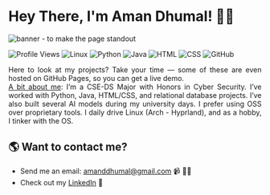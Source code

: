 # Hey There, I'm Aman Dhumal! 👋🏽

<img src="https://i.postimg.cc/wx1QcK0m/1320325.png" alt="banner - to make the page standout">

![Profile Views](https://komarev.com/ghpvc/?username=AMN-D&style=flat-square)
![Linux](https://img.shields.io/badge/Linux-Arch_Hyprland-blue?logo=arch-linux)
![Python](https://img.shields.io/badge/Python-3776AB?logo=python&logoColor=white)
![Java](https://img.shields.io/badge/Java-007396?logo=java&logoColor=white)
![HTML](https://img.shields.io/badge/HTML5-E34F26?logo=html5&logoColor=white)
![CSS](https://img.shields.io/badge/CSS3-1572B6?logo=css3&logoColor=white)
![GitHub](https://img.shields.io/badge/GitHub-AMN--D-black?logo=github)

<div align="justify">
  Here to look at my projects? Take your time — some of these are even hosted on GitHub Pages, so you can get a live demo.
</div>

<div align="justify">
  <u>A bit about me</u>: I’m a CSE-DS Major with Honors in Cyber Security. I’ve worked with Python, Java, HTML/CSS, and relational database projects. I’ve also built several AI models during my university days. I prefer using OSS over proprietary tools. I daily drive Linux (Arch - Hyprland), and as a hobby, I tinker with the OS.
</div>

## 🌎 Want to contact me? <a href="https://github.com/AMN-D"></a>
- Send me an email: <a href="mailto:amanddhumal@gmail.com">amanddhumal@gmail.com</a> 📹 ✍🏾
- Check out my <a href="https://www.linkedin.com/in/aman-dhumal-b2aa73373/">LinkedIn</a> 💼
<!-- - Solving coding puzzles over at <a href="https://leetcode.com/AMN-D/"> Leetcode</a> 🏓 --> 
<!-- - See my designs on <a href="https://dribbble.com/AMANDDHUMAL">Dribbble</a> 🎨 -->
